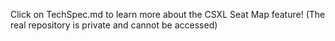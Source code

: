 Click on TechSpec.md to learn more about the CSXL Seat Map feature!
(The real repository is private and cannot be accessed)
